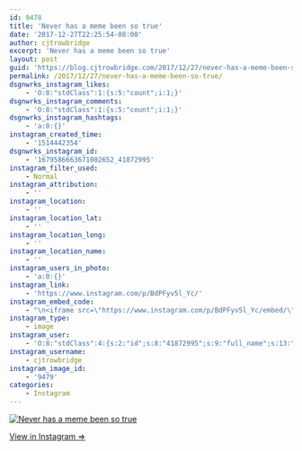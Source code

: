 ```yaml
---
id: 9478
title: 'Never has a meme been so true'
date: '2017-12-27T22:25:54-08:00'
author: cjtrowbridge
excerpt: 'Never has a meme been so true'
layout: post
guid: 'https://blog.cjtrowbridge.com/2017/12/27/never-has-a-meme-been-so-true/'
permalink: /2017/12/27/never-has-a-meme-been-so-true/
dsgnwrks_instagram_likes:
    - 'O:8:"stdClass":1:{s:5:"count";i:1;}'
dsgnwrks_instagram_comments:
    - 'O:8:"stdClass":1:{s:5:"count";i:1;}'
dsgnwrks_instagram_hashtags:
    - 'a:0:{}'
instagram_created_time:
    - '1514442354'
dsgnwrks_instagram_id:
    - '1679586663671002652_41872995'
instagram_filter_used:
    - Normal
instagram_attribution:
    - ''
instagram_location:
    - ''
instagram_location_lat:
    - ''
instagram_location_long:
    - ''
instagram_location_name:
    - ''
instagram_users_in_photo:
    - 'a:0:{}'
instagram_link:
    - 'https://www.instagram.com/p/BdPFyv5l_Yc/'
instagram_embed_code:
    - "\n<iframe src=\"https://www.instagram.com/p/BdPFyv5l_Yc/embed/\" width=\"612\" height=\"710\" frameborder=\"0\" scrolling=\"no\" allowtransparency=\"true\" class=\"insta-image-embed\"></iframe>\n"
instagram_type:
    - image
instagram_user:
    - 'O:8:"stdClass":4:{s:2:"id";s:8:"41872995";s:9:"full_name";s:13:"CJ Trowbridge";s:15:"profile_picture";s:96:"https://scontent.cdninstagram.com/t51.2885-19/s150x150/13724650_1188772791164794_142557231_a.jpg";s:8:"username";s:12:"cjtrowbridge";}'
instagram_username:
    - cjtrowbridge
instagram_image_id:
    - '9479'
categories:
    - Instagram
---
```


[![Never has a meme been so true](https://blog.cjtrowbridge.com/wp-content/uploads/2017/12/1514442354-1-1.jpg)](https://www.instagram.com/p/BdPFyv5l_Yc/)

[View in Instagram ⇒](https://www.instagram.com/p/BdPFyv5l_Yc/)